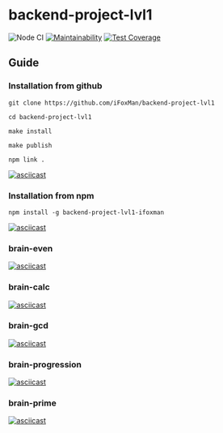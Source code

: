 # backend-project-lvl1

![Node CI](https://github.com/iFoxMan/backend-project-lvl1/workflows/Node%20CI/badge.svg?branch=master)
[![Maintainability](https://api.codeclimate.com/v1/badges/87bf7312e84e3fbccf7f/maintainability)](https://codeclimate.com/github/iFoxMan/backend-project-lvl1/maintainability)
[![Test Coverage](https://api.codeclimate.com/v1/badges/87bf7312e84e3fbccf7f/test_coverage)](https://codeclimate.com/github/iFoxMan/backend-project-lvl1/test_coverage)

## Guide

### Installation from github

```console
git clone https://github.com/iFoxMan/backend-project-lvl1

cd backend-project-lvl1

make install

make publish

npm link .
```

[![asciicast](https://asciinema.org/a/SlYiWjdaOAwSRFstsBXtSm82S.svg)](https://asciinema.org/a/SlYiWjdaOAwSRFstsBXtSm82S)

### Installation from npm

```console
npm install -g backend-project-lvl1-ifoxman
```

[![asciicast](https://asciinema.org/a/ruiq4fE54Rl9SaQxUIG3mhOjS.svg)](https://asciinema.org/a/ruiq4fE54Rl9SaQxUIG3mhOjS)

### brain-even

[![asciicast](https://asciinema.org/a/WI73t4Kvfuxx4G3phREvFn6OL.svg)](https://asciinema.org/a/WI73t4Kvfuxx4G3phREvFn6OL)

### brain-calc

[![asciicast](https://asciinema.org/a/0phKXvVkglDEHKIj1ve36L5dp.svg)](https://asciinema.org/a/0phKXvVkglDEHKIj1ve36L5dp)

### brain-gcd

[![asciicast](https://asciinema.org/a/AjpT098rAe3neAEqLDG2py57z.svg)](https://asciinema.org/a/AjpT098rAe3neAEqLDG2py57z)

### brain-progression

[![asciicast](https://asciinema.org/a/4JgyX0k8qdILPufvr15TXz6ye.svg)](https://asciinema.org/a/4JgyX0k8qdILPufvr15TXz6ye)

### brain-prime

[![asciicast](https://asciinema.org/a/xc8zJ6vMYoFv8V2J7Faj5YiSD.svg)](https://asciinema.org/a/xc8zJ6vMYoFv8V2J7Faj5YiSD)
